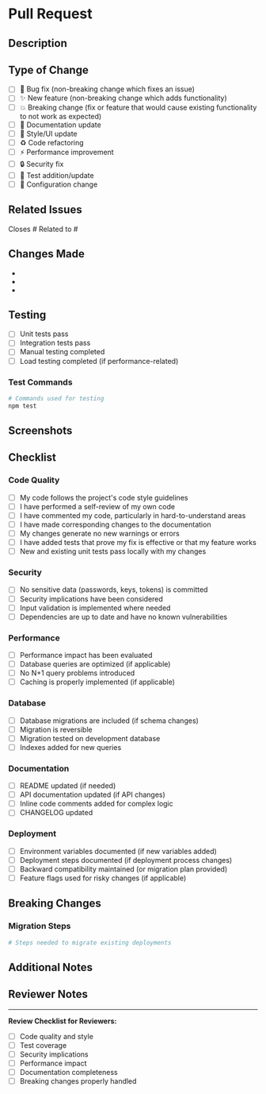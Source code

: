 # Pull Request

## Description
<!-- Provide a brief description of the changes in this PR -->

## Type of Change
<!-- Mark the relevant option with an "x" -->

- [ ] 🐛 Bug fix (non-breaking change which fixes an issue)
- [ ] ✨ New feature (non-breaking change which adds functionality)
- [ ] 💥 Breaking change (fix or feature that would cause existing functionality to not work as expected)
- [ ] 📝 Documentation update
- [ ] 🎨 Style/UI update
- [ ] ♻️ Code refactoring
- [ ] ⚡ Performance improvement
- [ ] 🔒 Security fix
- [ ] 🧪 Test addition/update
- [ ] 🔧 Configuration change

## Related Issues
<!-- Link to related issues using #issue_number -->

Closes #
Related to #

## Changes Made
<!-- Provide a detailed list of changes -->

- 
- 
- 

## Testing
<!-- Describe the tests you ran and their results -->

- [ ] Unit tests pass
- [ ] Integration tests pass
- [ ] Manual testing completed
- [ ] Load testing completed (if performance-related)

### Test Commands
```bash
# Commands used for testing
npm test
```

## Screenshots
<!-- If applicable, add screenshots to demonstrate the changes -->

## Checklist
<!-- Mark completed items with an "x" -->

### Code Quality
- [ ] My code follows the project's code style guidelines
- [ ] I have performed a self-review of my own code
- [ ] I have commented my code, particularly in hard-to-understand areas
- [ ] I have made corresponding changes to the documentation
- [ ] My changes generate no new warnings or errors
- [ ] I have added tests that prove my fix is effective or that my feature works
- [ ] New and existing unit tests pass locally with my changes

### Security
- [ ] No sensitive data (passwords, keys, tokens) is committed
- [ ] Security implications have been considered
- [ ] Input validation is implemented where needed
- [ ] Dependencies are up to date and have no known vulnerabilities

### Performance
- [ ] Performance impact has been evaluated
- [ ] Database queries are optimized (if applicable)
- [ ] No N+1 query problems introduced
- [ ] Caching is properly implemented (if applicable)

### Database
- [ ] Database migrations are included (if schema changes)
- [ ] Migration is reversible
- [ ] Migration tested on development database
- [ ] Indexes added for new queries

### Documentation
- [ ] README updated (if needed)
- [ ] API documentation updated (if API changes)
- [ ] Inline code comments added for complex logic
- [ ] CHANGELOG updated

### Deployment
- [ ] Environment variables documented (if new variables added)
- [ ] Deployment steps documented (if deployment process changes)
- [ ] Backward compatibility maintained (or migration plan provided)
- [ ] Feature flags used for risky changes (if applicable)

## Breaking Changes
<!-- If this PR introduces breaking changes, describe them and the migration path -->

### Migration Steps
```bash
# Steps needed to migrate existing deployments
```

## Additional Notes
<!-- Any additional information that reviewers should know -->

## Reviewer Notes
<!-- Specific areas you'd like reviewers to focus on -->

---

**Review Checklist for Reviewers:**
- [ ] Code quality and style
- [ ] Test coverage
- [ ] Security implications
- [ ] Performance impact
- [ ] Documentation completeness
- [ ] Breaking changes properly handled
